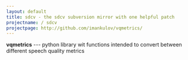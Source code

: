 ```yaml
---
layout: default
title: sdcv - the sdcv subversion mirror with one helpful patch
projectname: / sdcv
projectpage: http://github.com/imankulov/vqmetrics/
---
```


**vqmetrics** --- python library wit functions intended to convert between different speech quality metrics
